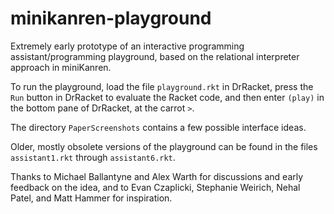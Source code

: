 # minikanren-playground

Extremely early prototype of an interactive programming assistant/programming playground, based on the relational interpreter approach in miniKanren.

To run the playground, load the file `playground.rkt` in DrRacket, press the `Run` button in DrRacket to evaluate the Racket code, and then enter `(play)` in the bottom pane of DrRacket, at the carrot `>`.

The directory `PaperScreenshots` contains a few possible interface ideas.

Older, mostly obsolete versions of the playground can be found in the files `assistant1.rkt` through `assistant6.rkt`.

Thanks to Michael Ballantyne and Alex Warth for discussions and early feedback on the idea, and to Evan Czaplicki, Stephanie Weirich, Nehal Patel, and Matt Hammer for inspiration.
